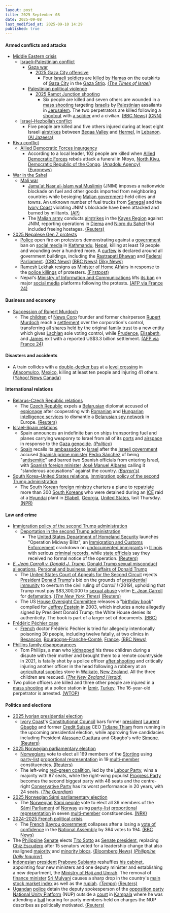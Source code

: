```yaml
---
layout: post
title: 2025 September 08
date: 2025-09-08
last_modified_at: 2025-09-10 14:29
published: true
---
```



#### Armed conflicts and attacks

* [Middle Eastern crisis](https://en.wikipedia.org/wiki/Middle_Eastern_crisis_%282023%E2%80%93present%29 "Middle Eastern crisis (2023–present)")
  * [Israeli–Palestinian conflict](https://en.wikipedia.org/wiki/Israeli%E2%80%93Palestinian_conflict "Israeli–Palestinian conflict")
    * [Gaza war](https://en.wikipedia.org/wiki/Gaza_war "Gaza war")
      * [2025 Gaza City offensive](https://en.wikipedia.org/wiki/2025_Gaza_City_offensive "2025 Gaza City offensive")
        + Four [Israeli soldiers](https://en.wikipedia.org/wiki/Israeli_Ground_Forces "Israeli Ground Forces") are [killed](https://en.wikipedia.org/wiki/Killed_in_action "Killed in action") by [Hamas](https://en.wikipedia.org/wiki/Hamas "Hamas") on the outskirts of [Gaza City](https://en.wikipedia.org/wiki/Gaza_City "Gaza City") in the [Gaza Strip](https://en.wikipedia.org/wiki/Gaza_Strip "Gaza Strip"). [(*The Times of Israel*)](https://www.timesofisrael.com/liveblog_entry/idf-announces-four-soldiers-killed-in-hamas-attack-on-army-camp-outside-gaza-city/)
    * [Palestinian political violence](https://en.wikipedia.org/wiki/Palestinian_political_violence "Palestinian political violence")
      * [2025 Ramot Junction shooting](https://en.wikipedia.org/wiki/2025_Ramot_Junction_shooting "2025 Ramot Junction shooting")
        + Six people are killed and seven others are wounded in a [mass shooting](https://en.wikipedia.org/wiki/Mass_shooting "Mass shooting") targeting [Israelis](https://en.wikipedia.org/wiki/Israelis "Israelis") by [Palestinian](https://en.wikipedia.org/wiki/Palestine "Palestine") assailants in [Jerusalem](https://en.wikipedia.org/wiki/Jerusalem "Jerusalem"). The two perpetrators are killed following a [shootout](https://en.wikipedia.org/wiki/Shootout "Shootout") with [a soldier](https://en.wikipedia.org/wiki/Israel_Defense_Forces "Israel Defense Forces") and a civilian. [(BBC News)](https://www.bbc.co.uk/news/articles/cr70ny0l7vgo) [(CNN)](https://edition.cnn.com/2025/09/08/middleeast/jerusalem-attack-dozen-injured-intl)
  * [Israel–Hezbollah conflict](https://en.wikipedia.org/wiki/Israel%E2%80%93Hezbollah_conflict_%282023%E2%80%93present%29 "Israel–Hezbollah conflict (2023–present)")
    * Five people are killed and five others injured during at least eight Israeli [airstrikes](https://en.wikipedia.org/wiki/Airstrike "Airstrike") between [Beqaa Valley](https://en.wikipedia.org/wiki/Beqaa_Valley "Beqaa Valley") and [Hermel](https://en.wikipedia.org/wiki/Hermel "Hermel"), in [Lebanon](https://en.wikipedia.org/wiki/Lebanon "Lebanon"). [(Al Jazeera)](https://www.aljazeera.com/news/2025/9/8/israeli-strikes-kill-five-in-lebanon-in-latest-ceasefire-breach)
* [Kivu conflict](https://en.wikipedia.org/wiki/Kivu_conflict "Kivu conflict")
  * [Allied Democratic Forces insurgency](https://en.wikipedia.org/wiki/Allied_Democratic_Forces_insurgency "Allied Democratic Forces insurgency")
    * According to a local leader, 102 people are killed when [Allied Democratic Forces](https://en.wikipedia.org/wiki/Allied_Democratic_Forces "Allied Democratic Forces") rebels attack a funeral in Ntoyo, [North Kivu](https://en.wikipedia.org/wiki/North_Kivu "North Kivu"), [Democratic Republic of the Congo](https://en.wikipedia.org/wiki/Democratic_Republic_of_the_Congo "Democratic Republic of the Congo"). [(Anadolu Agency)](https://www.aa.com.tr/en/africa/at-least-70-killed-in-suspected-adf-rebels-attack-on-funeral-in-eastern-dr-congo/3682384) [(Euronews)](https://www.euronews.com/2025/09/09/is-group-linked-militants-slaughter-60-people-in-eastern-dr-congo)
* [War in the Sahel](https://en.wikipedia.org/wiki/War_in_the_Sahel "War in the Sahel")
  * [Mali war](https://en.wikipedia.org/wiki/Mali_war "Mali war")
    * [Jama'at Nasr al-Islam wal Muslimin](https://en.wikipedia.org/wiki/Jama%27at_Nasr_al-Islam_wal_Muslimin "Jama'at Nasr al-Islam wal Muslimin") (JNIM) imposes a nationwide blockade on fuel and other goods imported from neighboring countries while besieging [Malian government](https://en.wikipedia.org/wiki/Malian_government "Malian government")-held cities and towns. An unknown number of fuel trucks from [Senegal](https://en.wikipedia.org/wiki/Senegal "Senegal") and the [Ivory Coast](https://en.wikipedia.org/wiki/Ivory_Coast "Ivory Coast") violating JNIM's blockade have been attacked and burned by militants. [(AP)](https://apnews.com/article/mali-fuel-al-qaeda-blockade-jnim-sikasso-8ec3906c16721ee128718d9f2c21c1d4)
    * The [Malian army](https://en.wikipedia.org/wiki/Malian_Armed_Forces "Malian Armed Forces") conducts [airstrikes](https://en.wikipedia.org/wiki/Airstrike "Airstrike") in the [Kayes Region](https://en.wikipedia.org/wiki/Kayes_Region "Kayes Region") against JNIM, reporting operations in [Diema](https://en.wikipedia.org/wiki/Di%C3%A9ma%2C_Mali "Diéma, Mali") and [Nioro du Sahel](https://en.wikipedia.org/wiki/Nioro_du_Sahel "Nioro du Sahel") that included freeing hostages. [(Reuters)](https://www.reuters.com/world/africa/mali-army-carries-out-airstrikes-after-militants-announce-blockade-fuel-imports-2025-09-08/)
* [2025 Nepalese Gen Z protests](https://en.wikipedia.org/wiki/2025_Nepalese_Gen_Z_protests "2025 Nepalese Gen Z protests")
  * [Police](https://en.wikipedia.org/wiki/Nepal_Police "Nepal Police") open fire on protesters demonstrating against a [government](https://en.wikipedia.org/wiki/Government_of_Nepal "Government of Nepal") ban on [social media](https://en.wikipedia.org/wiki/Social_media "Social media") in [Kathmandu](https://en.wikipedia.org/wiki/Kathmandu "Kathmandu"), [Nepal](https://en.wikipedia.org/wiki/Nepal "Nepal"), killing at least 19 people and wounding over a hundred more. A [curfew](https://en.wikipedia.org/wiki/Curfew "Curfew") is declared around all government buildings, including the [Rastrapati Bhawan](https://en.wikipedia.org/wiki/Rastrapati_Bhawan "Rastrapati Bhawan") and [Federal Parliament](https://en.wikipedia.org/wiki/Federal_Parliament_of_Nepal "Federal Parliament of Nepal"). [(CBC News)](https://www.cbc.ca/news/world/nepal-deadly-protests-1.7627595) [(BBC News)](https://www.bbc.co.uk/news/articles/c78nd2zy9jgo) [(Sky News)](https://news.sky.com/story/at-least-14-dead-in-nepal-protests-over-social-media-ban-13427038)
  * [Ramesh Lekhak](https://en.wikipedia.org/wiki/Ramesh_Lekhak "Ramesh Lekhak") resigns as [Minister of Home Affairs](https://en.wikipedia.org/wiki/Minister_of_Home_Affairs_%28Nepal%29 "Minister of Home Affairs (Nepal)") in response to the [police killings](https://en.wikipedia.org/wiki/Police_brutality "Police brutality") of protesters. [(Firstpost)](https://www.firstpost.com/world/nepal-home-minister-resigns-takes-moral-responsibility-after-violent-gen-z-protests-leave-20-dead-13931943.html)
  * Nepal's [Ministry of Information and Communications](https://en.wikipedia.org/wiki/Ministry_of_Information_and_Communications_%28Nepal%29 "Ministry of Information and Communications (Nepal)") lifts [its ban](https://en.wikipedia.org/wiki/Censorship_in_Nepal "Censorship in Nepal") on major [social media](https://en.wikipedia.org/wiki/Social_media "Social media") platforms following the protests. [(AFP via France 24)](https://www.france24.com/en/live-news/20250909-major-social-media-sites-back-online-in-nepal-after-deadly-protests)

#### Business and economy

* [Succession of Rupert Murdoch](https://en.wikipedia.org/wiki/Succession_of_Rupert_Murdoch "Succession of Rupert Murdoch")
  * The [children](https://en.wikipedia.org/wiki/Murdoch_family#Fourth_generation "Murdoch family") of [News Corp](https://en.wikipedia.org/wiki/News_Corporation "News Corporation") founder and former chairperson [Rupert Murdoch](https://en.wikipedia.org/wiki/Rupert_Murdoch "Rupert Murdoch") reach a [settlement](https://en.wikipedia.org/wiki/Settlement_%28litigation%29 "Settlement (litigation)") over the corporation's control, transferring all [shares](https://en.wikipedia.org/wiki/Share_%28finance%29 "Share (finance)") held by the original [family trust](https://en.wikipedia.org/wiki/Family_trust "Family trust") to a new entity which gives [Lachlan](https://en.wikipedia.org/wiki/Lachlan_Murdoch "Lachlan Murdoch") sole voting control, while [Prudence](https://en.wikipedia.org/wiki/Prudence_MacLeod "Prudence MacLeod"), [Elisabeth](https://en.wikipedia.org/wiki/Elisabeth_Murdoch_%28businesswoman%29 "Elisabeth Murdoch (businesswoman)"), and [James](https://en.wikipedia.org/wiki/James_Murdoch "James Murdoch") exit with a reported US$3.3 billion settlement. [(AFP via France 24)](https://www.france24.com/en/business/20250909-murdoch-heirs-media-empire)

#### Disasters and accidents

* A train collides with a [double-decker bus](https://en.wikipedia.org/wiki/Double-decker_bus "Double-decker bus") at a [level crossing](https://en.wikipedia.org/wiki/Level_crossing "Level crossing") in [Atlacomulco](https://en.wikipedia.org/wiki/Atlacomulco "Atlacomulco"), [Mexico](https://en.wikipedia.org/wiki/Mexico "Mexico"), killing at least ten people and injuring 41 others. [(Yahoo! News Canada)](https://ca.news.yahoo.com/train-collision-bus-mexico-kills-162243311.html)

#### International relations

* [Belarus–Czech Republic relations](https://en.wikipedia.org/wiki/Belarus%E2%80%93Czech_Republic_relations "Belarus–Czech Republic relations")
  * The [Czech Republic](https://en.wikipedia.org/wiki/Czech_Republic "Czech Republic") expels a [Belarusian](https://en.wikipedia.org/wiki/Belarus "Belarus") diplomat accused of [espionage](https://en.wikipedia.org/wiki/Espionage "Espionage") after cooperating with [Romanian](https://en.wikipedia.org/wiki/Romanian_Intelligence_Service "Romanian Intelligence Service") and [Hungarian intelligence services](https://en.wikipedia.org/wiki/Inform%C3%A1ci%C3%B3s_Hivatal "Információs Hivatal") to dismantle a [Belarusian spy network](https://en.wikipedia.org/wiki/State_Security_Committee_of_the_Republic_of_Belarus "State Security Committee of the Republic of Belarus") in Europe. [(Reuters)](https://www.reuters.com/world/czech-republic-expel-belarusian-diplomat-over-alleged-espionage-2025-09-08/)
* [Israel–Spain relations](https://en.wikipedia.org/wiki/Israel%E2%80%93Spain_relations "Israel–Spain relations")
  * Spain announces an indefinite ban on ships transporting fuel and planes carrying weaponry to Israel from all of its [ports](https://en.wikipedia.org/wiki/Port "Port") and [airspace](https://en.wikipedia.org/wiki/Airspace "Airspace") in response to the [Gaza genocide](https://en.wikipedia.org/wiki/Gaza_genocide "Gaza genocide"). [(*Politico*)](https://www.politico.eu/article/spain-pm-sanchez-permanent-weapons-embargo-israel/)
  * [Spain](https://en.wikipedia.org/wiki/Spain "Spain") recalls its [ambassador](https://en.wikipedia.org/wiki/Ambassador "Ambassador") to [Israel](https://en.wikipedia.org/wiki/Israel "Israel") after the [Israeli government](https://en.wikipedia.org/wiki/Cabinet_of_Israel "Cabinet of Israel") accused [Spanish prime minister](https://en.wikipedia.org/wiki/Prime_Minister_of_Spain "Prime Minister of Spain") [Pedro Sánchez](https://en.wikipedia.org/wiki/Pedro_S%C3%A1nchez "Pedro Sánchez") of being "[antisemitic](https://en.wikipedia.org/wiki/Antisemitism "Antisemitism")" and barred two Spanish officials from entering Israel, with [Spanish foreign minister](https://en.wikipedia.org/wiki/List_of_foreign_ministers_of_Spain "List of foreign ministers of Spain") [José Manuel Albares](https://en.wikipedia.org/wiki/Jos%C3%A9_Manuel_Albares "José Manuel Albares") calling it "slanderous accusations" against the country. [(*Barron's*)](https://www.barrons.com/news/spain-recalls-ambassador-to-israel-over-antisemitism-spat-812f1f88)
* [South Korea–United States relations](https://en.wikipedia.org/wiki/South_Korea%E2%80%93United_States_relations "South Korea–United States relations"), [Immigration policy of the second Trump administration](https://en.wikipedia.org/wiki/Immigration_policy_of_the_second_Trump_administration "Immigration policy of the second Trump administration")
  * The [South Korean](https://en.wikipedia.org/wiki/South_Korea "South Korea") [foreign ministry](https://en.wikipedia.org/wiki/Ministry_of_Foreign_Affairs_%28South_Korea%29 "Ministry of Foreign Affairs (South Korea)") charters a plane to [repatriate](https://en.wikipedia.org/wiki/Repatriation "Repatriation") more than 300 [South Koreans](https://en.wikipedia.org/wiki/South_Koreans "South Koreans") who were detained during an [ICE](https://en.wikipedia.org/wiki/Immigrations_and_Customs_Enforcement "Immigrations and Customs Enforcement") raid at a [Hyundai](https://en.wikipedia.org/wiki/Hyundai "Hyundai") plant in [Ellabell](https://en.wikipedia.org/wiki/Ellabell%2C_Georgia "Ellabell, Georgia"), [Georgia](https://en.wikipedia.org/wiki/Georgia_%28US_state%29 "Georgia (US state)"), [United States](https://en.wikipedia.org/wiki/United_States "United States"), last Thursday. [(NPR)](https://www.npr.org/2025/09/06/nx-s1-5532604/hyundai-immigration-raid-georgia-south-korea)

#### Law and crime

* [Immigration policy of the second Trump administration](https://en.wikipedia.org/wiki/Immigration_policy_of_the_second_Trump_administration "Immigration policy of the second Trump administration")
  * [Deportation in the second Trump administration](https://en.wikipedia.org/wiki/Deportation_in_the_second_Trump_administration "Deportation in the second Trump administration")
    * The [United States Department of Homeland Security](https://en.wikipedia.org/wiki/United_States_Department_of_Homeland_Security "United States Department of Homeland Security") launches "Operation Midway Blitz", an [Immigration and Customs Enforcement](https://en.wikipedia.org/wiki/United_States_Immigration_and_Customs_Enforcement "United States Immigration and Customs Enforcement") crackdown on [undocumented immigrants](https://en.wikipedia.org/wiki/Illegal_immigration_to_the_United_States "Illegal immigration to the United States") in [Illinois](https://en.wikipedia.org/wiki/Illinois "Illinois") with serious [criminal records](https://en.wikipedia.org/wiki/Criminal_records_in_the_United_States "Criminal records in the United States"), while [state officials](https://en.wikipedia.org/wiki/Government_of_Illinois "Government of Illinois") say they received no formal notice of the operation. [(Reuters)](https://www.reuters.com/world/us/trump-administration-says-it-launches-ice-crackdown-illinois-2025-09-08/)
* *[E. Jean Carroll v. Donald J. Trump](https://en.wikipedia.org/wiki/E._Jean_Carroll_v._Donald_J._Trump "E. Jean Carroll v. Donald J. Trump")*, [Donald Trump sexual misconduct allegations](https://en.wikipedia.org/wiki/Donald_Trump_sexual_misconduct_allegations "Donald Trump sexual misconduct allegations"), [Personal and business legal affairs of Donald Trump](https://en.wikipedia.org/wiki/Personal_and_business_legal_affairs_of_Donald_Trump "Personal and business legal affairs of Donald Trump")
  * The [United States Court of Appeals for the Second Circuit](https://en.wikipedia.org/wiki/United_States_Court_of_Appeals_for_the_Second_Circuit "United States Court of Appeals for the Second Circuit") rejects [President](https://en.wikipedia.org/wiki/President_of_the_United_States "President of the United States") [Donald Trump](https://en.wikipedia.org/wiki/Donald_Trump "Donald Trump")'s bid on the grounds of [presidential immunity](https://en.wikipedia.org/wiki/Presidential_immunity "Presidential immunity") to overturn the civil ruling of *Carroll I* (2019), upholding that Trump must pay $83,300,000 to [sexual abuse](https://en.wikipedia.org/wiki/Sexual_abuse "Sexual abuse") victim [E. Jean Carroll](https://en.wikipedia.org/wiki/E._Jean_Carroll "E. Jean Carroll") for [defamation](https://en.wikipedia.org/wiki/Defamation "Defamation"). [(*The New York Times*)](https://www.nytimes.com/2025/09/08/nyregion/trump-e-jean-carroll-defamation.html) [(Reuters)](https://www.reuters.com/legal/government/trump-fails-overturn-e-jean-carrolls-83-million-verdict-2025-09-08/)
  * The US [House Oversight Committee](https://en.wikipedia.org/wiki/House_Oversight_Committee "House Oversight Committee") releases a "[birthday book](https://en.wikipedia.org/wiki/Jeffrey_Epstein%27s_50th_birthday_greeting_album "Jeffrey Epstein's 50th birthday greeting album")" compiled for [Jeffrey Epstein](https://en.wikipedia.org/wiki/Jeffrey_Epstein "Jeffrey Epstein") in 2003, which includes a note allegedly signed by President Donald Trump; the White House denies its authenticity. The book is part of a larger set of documents. [(BBC)](https://www.bbc.co.uk/news/articles/cvgqnn4ngvdo)
* [Frédéric Péchier case](https://en.wikipedia.org/wiki/Fr%C3%A9d%C3%A9ric_P%C3%A9chier_case "Frédéric Péchier case")
  * [French](https://en.wikipedia.org/wiki/French_people "French people") doctor Frédéric Péchier is tried for allegedly intentionally poisoning 30 people, including twelve fatally, at two clinics in [Besançon](https://en.wikipedia.org/wiki/Besan%C3%A7on "Besançon"), [Bourgogne-Franche-Comté](https://en.wikipedia.org/wiki/Bourgogne-Franche-Comt%C3%A9 "Bourgogne-Franche-Comté"), [France](https://en.wikipedia.org/wiki/France "France"). [(BBC News)](https://www.bbc.com/news/articles/crl5ngj9zwgo)
* [Phillips family disappearances](https://en.wikipedia.org/wiki/Phillips_family_disappearances "Phillips family disappearances")
  * Tom Phillips, a man who [kidnapped](https://en.wikipedia.org/wiki/Kidnapping "Kidnapping") his three children during a dispute with their mother and brought them to a remote countryside in 2021, is fatally shot by a police officer [after shooting](https://en.wikipedia.org/wiki/Shootout "Shootout") and critically injuring another officer in the head following a robbery at an [agricultural supplies](https://en.wikipedia.org/wiki/Agricultural_supplies "Agricultural supplies") store in [Waikato](https://en.wikipedia.org/wiki/Waikato "Waikato"), [New Zealand](https://en.wikipedia.org/wiki/New_Zealand "New Zealand"). All the three children are rescued. [(*The New Zealand Herald*)](https://www.nzherald.co.nz/nz/marokopa-children-found-after-tom-phillips-killed-in-police-shooting/GAVRHEIFR5DSBPD3QVWCNSG72U/)
* Two police officers are killed and three other people are injured in a [mass shooting](https://en.wikipedia.org/wiki/Mass_shooting "Mass shooting") at a police station in [İzmir](https://en.wikipedia.org/wiki/%C4%B0zmir "İzmir"), [Turkey](https://en.wikipedia.org/wiki/Turkey "Turkey"). The 16-year-old perpetrator is arrested. [(WTOP)](https://wtop.com/world/2025/09/teenager-kills-2-officers-in-attack-on-turkish-police-station/)

#### Politics and elections

* [2025 Ivorian presidential election](https://en.wikipedia.org/wiki/2025_Ivorian_presidential_election "2025 Ivorian presidential election")
  * [Ivory Coast](https://en.wikipedia.org/wiki/Ivory_Coast "Ivory Coast")'s [Constitutional Council](https://en.wikipedia.org/wiki/Constitutional_Council_%28Ivory_Coast%29 "Constitutional Council (Ivory Coast)") bars former [president](https://en.wikipedia.org/wiki/President_of_the_Ivory_Coast "President of the Ivory Coast") [Laurent Gbagbo](https://en.wikipedia.org/wiki/Laurent_Gbagbo "Laurent Gbagbo") and former [Credit Suisse](https://en.wikipedia.org/wiki/Credit_Suisse "Credit Suisse") CEO [Tidjane Thiam](https://en.wikipedia.org/wiki/Tidjane_Thiam "Tidjane Thiam") from running in the upcoming presidential election, while approving five candidacies including President [Alassane Ouattara](https://en.wikipedia.org/wiki/Alassane_Ouattara "Alassane Ouattara") and Gbagbo's wife [Simone](https://en.wikipedia.org/wiki/Simone_Gbagbo "Simone Gbagbo"). [(Reuters)](https://www.reuters.com/world/africa/ivory-coast-formally-bars-ex-credit-suisse-chief-presidential-race-2025-09-08/)
* [2025 Norwegian parliamentary election](https://en.wikipedia.org/wiki/2025_Norwegian_parliamentary_election "2025 Norwegian parliamentary election")
  * [Norwegians](https://en.wikipedia.org/wiki/Norwegians "Norwegians") vote to elect all 169 members of the [Storting](https://en.wikipedia.org/wiki/Storting "Storting") using [party-list](https://en.wikipedia.org/wiki/Party-list_proportional_representation "Party-list proportional representation") [proportional representation](https://en.wikipedia.org/wiki/Proportional_representation "Proportional representation") in 19 [multi-member](https://en.wikipedia.org/wiki/Voting_systems#Multiple-winner_methods "Voting systems") constituencies. [(Reuters)](https://www.reuters.com/world/europe/norwegians-vote-labour-party-narrowly-favoured-win-re-election-2025-09-08/)
  * The left-wing [red–green coalition](https://en.wikipedia.org/wiki/Red%E2%80%93green_coalition_%28Norway%29 "Red–green coalition (Norway)"), led by the [Labour Party](https://en.wikipedia.org/wiki/Labour_Party_%28Norway%29 "Labour Party (Norway)"), wins a majority with 87 seats, while the right-wing populist [Progress Party](https://en.wikipedia.org/wiki/Progress_Party_%28Norway%29 "Progress Party (Norway)") becomes the second biggest party with 48 seats and the centre-right [Conservative Party](https://en.wikipedia.org/wiki/Conservative_Party_%28Norway%29 "Conservative Party (Norway)") has its worst performance in 20 years, with 24 seats. [(*The Guardian*)](https://www.theguardian.com/world/2025/sep/08/norways-labour-party-holds-narrow-lead-in-early-election-results)
* [2025 Norwegian Sámi parliamentary election](https://en.wikipedia.org/wiki/2025_Norwegian_S%C3%A1mi_parliamentary_election "2025 Norwegian Sámi parliamentary election")
  * The [Norwegian](https://simple.wikipedia.org/wiki/S%C3%A1mi_people_of_Norway "simple:Sámi people of Norway") [Sámi people](https://en.wikipedia.org/wiki/S%C3%A1mi_people "Sámi people") vote to elect all 39 members of the [Sámi Parliament](https://en.wikipedia.org/wiki/S%C3%A1mi_Parliament_of_Norway "Sámi Parliament of Norway") of [Norway](https://en.wikipedia.org/wiki/Norway "Norway") using [party-list](https://en.wikipedia.org/wiki/Party-list_proportional_representation "Party-list proportional representation") [proportional representation](https://en.wikipedia.org/wiki/Proportional_representation "Proportional representation") in seven [multi-member](https://en.wikipedia.org/wiki/Voting_systems#Multiple-winner_methods "Voting systems") constituencies. [(NRK)](https://www.nrk.no/sapmi/ohpihii-adjana-vahku-ovdalgo-samedikki-valgabohtosat-leat-aibbas-_ielgan-1.17559597)
* [2024–2025 French political crisis](https://en.wikipedia.org/wiki/2024%E2%80%932025_French_political_crisis "2024–2025 French political crisis")
  * The [French](https://en.wikipedia.org/wiki/France "France") [Bayrou government](https://en.wikipedia.org/wiki/Bayrou_government "Bayrou government") collapses after a losing a [vote of confidence](https://en.wikipedia.org/wiki/Motion_of_no_confidence "Motion of no confidence") in the [National Assembly](https://en.wikipedia.org/wiki/National_Assembly_%28France%29 "National Assembly (France)") by 364 votes to 194. [(BBC News)](https://www.bbc.co.uk/news/live/c5yqgnzw759t)
* The [Philippine](https://en.wikipedia.org/wiki/Philippines "Philippines") [Senate](https://en.wikipedia.org/wiki/Senate_of_the_Philippines "Senate of the Philippines") elects [Tito Sotto](https://en.wikipedia.org/wiki/Tito_Sotto "Tito Sotto") as [Senate president](https://en.wikipedia.org/wiki/President_of_the_Senate_of_the_Philippines "President of the Senate of the Philippines"), replacing [Chiz Escudero](https://en.wikipedia.org/wiki/Chiz_Escudero "Chiz Escudero") after 15 senators voted for a leadership change that also realigned [majority](https://en.wikipedia.org/wiki/Senate_of_the_Philippines#Majority_bloc "Senate of the Philippines") and [minority blocs](https://en.wikipedia.org/wiki/Senate_of_the_Philippines#Minority_bloc "Senate of the Philippines"). [(Bloomberg News)](https://www.bloomberg.com/news/articles/2025-09-08/philippine-senate-elects-new-head-as-corruption-scandal-builds) [(*Philippine Daily Inquirer*)](https://newsinfo.inquirer.net/2106201/escudero-ousted-sotto-is-new-senate-president)
* [Indonesian](https://en.wikipedia.org/wiki/Indonesia "Indonesia") [president](https://en.wikipedia.org/wiki/President_of_Indonesia "President of Indonesia") [Prabowo Subianto](https://en.wikipedia.org/wiki/Prabowo_Subianto "Prabowo Subianto") reshuffles [his cabinet](https://en.wikipedia.org/wiki/Red_and_White_Cabinet "Red and White Cabinet"), appointing four new ministers and one deputy minister and establishing a new department, the [Ministry of Hajj and Umrah](https://en.wikipedia.org/wiki/Ministry_of_Hajj_and_Umrah_%28Indonesia%29 "Ministry of Hajj and Umrah (Indonesia)"). The removal of [finance minister](https://en.wikipedia.org/wiki/List_of_ministers_of_finance_%28Indonesia%29 "List of ministers of finance (Indonesia)") [Sri Mulyani](https://en.wikipedia.org/wiki/Sri_Mulyani "Sri Mulyani") causes a sharp drop in the country's [main stock market index](https://en.wikipedia.org/wiki/IDX_Composite "IDX Composite") as well as the [rupiah](https://en.wikipedia.org/wiki/Indonesian_rupiah "Indonesian rupiah"). [(*Tempo*)](https://en.tempo.co/read/2047100/prabowo-inaugurates-four-new-ministers-one-deputy-minister-in-cabinet-reshuffle) [(Reuters)](https://www.reuters.com/world/asia-pacific/indonesia-replaces-respected-finance-minister-with-economist-promising-rapid-2025-09-08/)
* [Ugandan](https://en.wikipedia.org/wiki/Uganda "Uganda") [police](https://en.wikipedia.org/wiki/Uganda_Police_Force "Uganda Police Force") detain the deputy spokesperson of the [opposition party](https://en.wikipedia.org/wiki/Opposition_%28politics%29 "Opposition (politics)") [National Unity Platform](https://en.wikipedia.org/wiki/National_Unity_Platform "National Unity Platform") (NUP) outside a [court](https://en.wikipedia.org/wiki/Judiciary_of_Uganda "Judiciary of Uganda") in [Kampala](https://en.wikipedia.org/wiki/Kampala "Kampala") where he was attending a [bail](https://en.wikipedia.org/wiki/Bail "Bail") hearing for party members held on charges the NUP describes as politically motivated. [(Reuters)](https://www.reuters.com/world/africa/police-detain-senior-ugandan-opposition-official-2025-09-08/)
